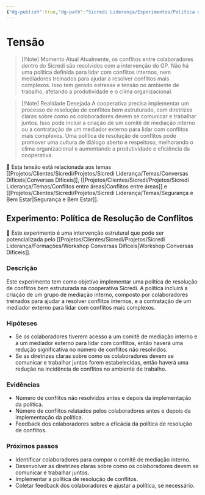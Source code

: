 ```yaml
---
{"dg-publish":true,"dg-path":"Sicredi Liderança/Experimentos/Política de Gestão de Conflitos.md","permalink":"/Sicredi Liderança/Experimentos/Política de Gestão de Conflitos/"}
---
```


# Tensão

> [!Note] Momento Atual
> Atualmente, os conflitos entre colaboradores dentro do Sicredi são resolvidos com a intervenção do GP. Não há uma política definida para lidar com conflitos internos, nem mediadores treinados para ajudar a resolver conflitos mais complexos. Isso tem gerado estresse e tensão no ambiente de trabalho, afetando a produtividade e o clima organizacional.

> [!Note] Realidade Desejada
> A cooperativa  precisa implementar um processo de resolução de conflitos bem estruturado, com diretrizes claras sobre como os colaboradores devem se comunicar e trabalhar juntos. Isso pode incluir a criação de um comitê de mediação interno ou a contratação de um mediador externo para lidar com conflitos mais complexos. Uma política de resolução de conflitos pode promover uma cultura de diálogo aberto e respeitoso, melhorando o clima organizacional e aumentando a produtividade e eficiência da cooperativa.

🔗 Esta tensão está relacionada aos temas [[Projetos/Clientes/Sicredi/Projetos/Sicredi Liderança/Temas/Conversas Difíceis\|Conversas Difíceis]], [[Projetos/Clientes/Sicredi/Projetos/Sicredi Liderança/Temas/Conflitos entre áreas\|Conflitos entre áreas]] e [[Projetos/Clientes/Sicredi/Projetos/Sicredi Liderança/Temas/Segurança e Bem Estar\|Segurança e Bem Estar]].

## Experimento: Política de Resolução de Conflitos

🔗 Este experimento é uma intervenção estrutural que pode ser potencializada pelo [[Projetos/Clientes/Sicredi/Projetos/Sicredi Liderança/Formações/Workshop Conversas Difíceis\|Workshop Conversas Difíceis]].

### Descrição
Este experimento tem como objetivo implementar uma política de resolução de conflitos bem estruturada na cooperativa Sicredi. A política incluirá a criação de um grupo de mediação interno, composto por colaboradores treinados para ajudar a resolver conflitos internos, e a contratação de um mediador externo para lidar com conflitos mais complexos. 

### Hipóteses
- Se os colaboradores tiverem acesso a um comitê de mediação interno e a um mediador externo para lidar com conflitos, então haverá uma redução significativa no número de conflitos não resolvidos.
- Se as diretrizes claras sobre como os colaboradores devem se comunicar e trabalhar juntos forem estabelecidas, então haverá uma redução na incidência de conflitos no ambiente de trabalho.

### Evidências
- Número de conflitos não resolvidos antes e depois da implementação da política.
- Número de conflitos relatados pelos colaboradores antes e depois da implementação da política.
- Feedback dos colaboradores sobre a eficácia da política de resolução de conflitos.

### Próximos passos
- Identificar colaboradores para compor o comitê de mediação interno.
- Desenvolver as diretrizes claras sobre como os colaboradores devem se comunicar e trabalhar juntos.
- Implementar a política de resolução de conflitos.
- Coletar feedback dos colaboradores e ajustar a política, se necessário.


